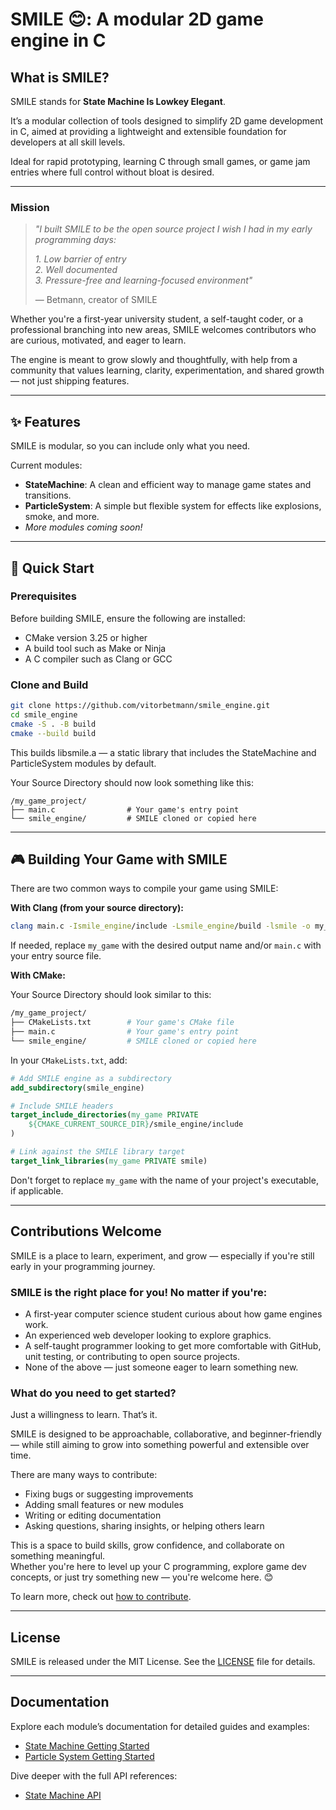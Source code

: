 # SMILE 😊: A modular 2D game engine in C

## What is SMILE?

SMILE stands for **State Machine Is Lowkey Elegant**.

It’s a modular collection of tools designed to simplify 2D game development in C, aimed at providing a lightweight and extensible foundation for developers at all skill levels.

Ideal for rapid prototyping, learning C through small games, or game jam entries where full control without bloat is desired.

---

### Mission

> _"I built SMILE to be the open source project I wish I had in my early programming days:_
>
> _1. Low barrier of entry_  
> _2. Well documented_  
> _3. Pressure-free and learning-focused environment"_
>
> — Betmann, creator of SMILE

Whether you're a first-year university student, a self-taught coder, or a professional branching into new areas, SMILE welcomes contributors who are curious, motivated, and eager to learn.

The engine is meant to grow slowly and thoughtfully, with help from a community that values learning, clarity, experimentation, and shared growth — not just shipping features.

---

## ✨ Features

SMILE is modular, so you can include only what you need.

Current modules:

- **StateMachine**: A clean and efficient way to manage game states and transitions.
- **ParticleSystem**: A simple but flexible system for effects like explosions, smoke, and more.
- _More modules coming soon!_

---

## 🚀 Quick Start

### Prerequisites

Before building SMILE, ensure the following are installed:

- CMake version 3.25 or higher
- A build tool such as Make or Ninja
- A C compiler such as Clang or GCC

### Clone and Build

```zsh
git clone https://github.com/vitorbetmann/smile_engine.git
cd smile_engine
cmake -S . -B build
cmake --build build
```

This builds libsmile.a — a static library that includes the StateMachine and ParticleSystem modules by default.

Your Source Directory should now look something like this:

```plaintext
/my_game_project/
├── main.c                # Your game's entry point
└── smile_engine/         # SMILE cloned or copied here
```

---

## 🎮 Building Your Game with SMILE

There are two common ways to compile your game using SMILE:

**With Clang (from your source directory):**

```zsh
clang main.c -Ismile_engine/include -Lsmile_engine/build -lsmile -o my_game
```

If needed, replace `my_game` with the desired output name and/or `main.c` with your entry source file.

**With CMake:**

Your Source Directory should look similar to this:

```zsh
/my_game_project/
├── CMakeLists.txt        # Your game's CMake file
├── main.c                # Your game's entry point
└── smile_engine/         # SMILE cloned or copied here
```

In your `CMakeLists.txt`, add:

```cmake
# Add SMILE engine as a subdirectory
add_subdirectory(smile_engine)

# Include SMILE headers
target_include_directories(my_game PRIVATE
    ${CMAKE_CURRENT_SOURCE_DIR}/smile_engine/include
)

# Link against the SMILE library target
target_link_libraries(my_game PRIVATE smile)
```

Don't forget to replace `my_game` with the name of your project's executable, if applicable.

---

## Contributions Welcome

SMILE is a place to learn, experiment, and grow — especially if you're still early in your programming journey.

### SMILE is the right place for you! No matter if you're:

- A first-year computer science student curious about how game engines work.
- An experienced web developer looking to explore graphics.
- A self-taught programmer looking to get more comfortable with GitHub, unit testing, or contributing to open source projects.
- None of the above — just someone eager to learn something new.

### What do you need to get started?

Just a willingness to learn. That’s it.

SMILE is designed to be approachable, collaborative, and beginner-friendly — while still aiming to grow into something powerful and extensible over time.

There are many ways to contribute:

- Fixing bugs or suggesting improvements
- Adding small features or new modules
- Writing or editing documentation
- Asking questions, sharing insights, or helping others learn

This is a space to build skills, grow confidence, and collaborate on something meaningful.  
Whether you're here to level up your C programming, explore game dev concepts, or just try something new — you're welcome here. 😊

To learn more, check out [how to contribute](./docs/Contributing.md).

---

## License

SMILE is released under the MIT License. See the [LICENSE](./LICENSE) file for details.

---

## Documentation

Explore each module’s documentation for detailed guides and examples:

- [State Machine Getting Started](./docs/StateMachine/SM_GettingStarted.md)
- [Particle System Getting Started](./docs/ParticleSystem/PS_GettingStarted.md)

Dive deeper with the full API references:

- [State Machine API](./docs/StateMachine/SM_API.md)
